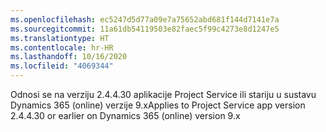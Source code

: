 ```yaml
---
ms.openlocfilehash: ec5247d5d77a09e7a75652abd681f144d7141e7a
ms.sourcegitcommit: 11a61db54119503e82faec5f99c4273e8d1247e5
ms.translationtype: HT
ms.contentlocale: hr-HR
ms.lasthandoff: 10/16/2020
ms.locfileid: "4069344"
---
```

<span data-ttu-id="71eda-101">Odnosi se na verziju 2.4.4.30 aplikacije Project Service ili stariju u sustavu Dynamics 365 (online) verzije 9.x</span><span class="sxs-lookup"><span data-stu-id="71eda-101">Applies to Project Service app version 2.4.4.30 or earlier on Dynamics 365 (online) version 9.x</span></span>

